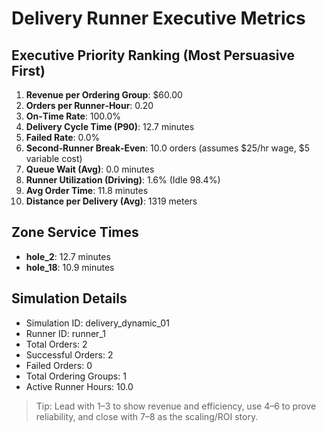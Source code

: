 # Delivery Runner Executive Metrics

## Executive Priority Ranking (Most Persuasive First)
1. **Revenue per Ordering Group**: $60.00
2. **Orders per Runner‑Hour**: 0.20
3. **On‑Time Rate**: 100.0%
4. **Delivery Cycle Time (P90)**: 12.7 minutes
5. **Failed Rate**: 0.0%
6. **Second‑Runner Break‑Even**: 10.0 orders (assumes $25/hr wage, $5 variable cost)
7. **Queue Wait (Avg)**: 0.0 minutes
8. **Runner Utilization (Driving)**: 1.6% (Idle 98.4%)
9. **Avg Order Time**: 11.8 minutes
10. **Distance per Delivery (Avg)**: 1319 meters

## Zone Service Times
- **hole_2**: 12.7 minutes
- **hole_18**: 10.9 minutes


## Simulation Details
- Simulation ID: delivery_dynamic_01
- Runner ID: runner_1
- Total Orders: 2
- Successful Orders: 2
- Failed Orders: 0
- Total Ordering Groups: 1
- Active Runner Hours: 10.0

> Tip: Lead with 1–3 to show revenue and efficiency, use 4–6 to prove reliability, and close with 7–8 as the scaling/ROI story.
